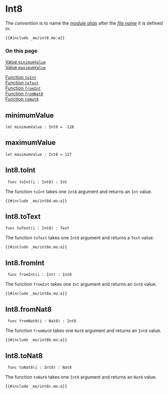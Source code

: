 # Int8

The _convention_ is to name the [_module alias_](/common-programming-concepts/modules.html#type-imports-and-renaming) after the [_file name_](/common-programming-concepts/modules.html#imports) it is defined in:

```motoko, run
{{#include _mo/int8.mo:a}}
```

### On this page

[Value `minimumValue`](#minimumvalue)  
[Value `maximumValue`](#maximumvalue)

[Function `toInt`](#int8toint)  
[Function `toText`](#int8totext)  
[Function `fromInt`](#int8fromint)  
[Function `fromNat8`](#int8fromnat8)  
[Function `toNat8`](#int8tonat8)

## minimumValue

```motoko
let minimumValue : Int8 = -128
```

## maximumValue

```motoko
let maximumValue : Int8 = 127
```

## Int8.toInt

```motoko
 func toInt(i : Int8) : Int
```

The function `toInt` takes one `Int8` argument and returns an `Int` value.

```motoko, run
{{#include _mo/int8d.mo:a}}
```

## Int8.toText

```motoko
func toText(i : Int8) : Text
```

The function `toText` takes one `Int8` argument and returns a `Text` value.

```motoko, run
{{#include _mo/int8e.mo:a}}
```

## Int8.fromInt

```motoko
 func fromInt(i : Int) : Int8
```

The function `fromInt` takes one `Int` argument and returns an `Int8` value.

```motoko, run
{{#include _mo/int8a.mo:a}}
```

## Int8.fromNat8

```motoko
 func fromNat8(i : Nat8) : Int8
```

The function `fromNat8` takes one `Nat8` argument and returns an `Int8` value.

```motoko, run
{{#include _mo/int8b.mo:a}}
```

## Int8.toNat8

```motoko
 func toNat8(i : Int8) : Nat8
```

The function `toNat8` takes one `Int8` argument and returns an `Nat8` value.

```motoko, run
{{#include _mo/int8c.mo:a}}
```
